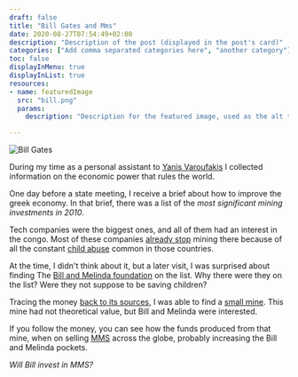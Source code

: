 ```yaml
---
draft: false
title: "Bill Gates and Mms"
date: 2020-08-27T07:54:49+02:00
description: "Description of the post (displayed in the post's card)"
categories: ["Add comma separated categories here", "another category"]
toc: false
displayInMenu: true
displayInList: true
resources:
- name: featuredImage
  src: "bill.png"
  params:
    description: "Description for the featured image, used as the alt text"

---
```


![Bill Gates](/posts/bill.jpg)


During my time as a personal assistant to [Yanis Varoufakis](https://www.yanisvaroufakis.eu/) I collected information on the economic power that rules the world.

One day before a state meeting, I receive a brief about how to improve the greek economy. In that brief, there was a list of the *most significant mining investments in 2010*. 

Tech companies were the biggest ones, and all of them had an interest in the congo. Most of these companies [already stop](https://www.theguardian.com/global-development/2019/dec/16/apple-and-google-named-in-us-lawsuit-over-congolese-child-cobalt-mining-deaths) mining there because of all the constant [child abuse](https://www.aljazeera.com/news/2020/01/drc-child-labour-mining-companies-accused-exploitation-200104104948017.html) common in those countries.

At the time, I didn't think about it, but a later visit, I was surprised about finding The [Bill and Melinda foundation](https://www.gatesfoundation.org/) on the list.
Why there were they on the list? Were they not suppose to be saving children?

Tracing the money [back to its sources](https://www.google.com/maps/dir/Kinsevere,+Congo+-+Kinshasa/Bill+%26+Melinda+Gates+Foundation+London+Office,+B323,+Westminster,+London+SW1E+6QW,+United+Kingdom/@19.1016455,-6.3384435,4z/data=!3m1!4b1!4m14!4m13!1m5!1m1!1s0x1973b5116a1dea2f:0x7a6e88b3e1cf7192!2m2!1d27.5664997!2d-11.3633772!1m5!1m1!1s0x487604de9708d9f5:0x64f8da6c12be587b!2m2!1d-0.1358635!2d51.4976661!3e0?hl=en), I was able to find a [small mine](https://www.google.com/maps/place/Coltan/@-1.3431518,29.372894,482m/data=!3m1!1e3!4m8!1m2!2m1!1scongo,+mine!3m4!1s0x0:0x23dab119d729a98a!8m2!3d-1.3424622!4d29.3736917?hl=en). This mine had not theoretical value, but Bill and Melinda were interested.

If you follow the money, you can see how the funds produced from that mine, when on selling [MMS](https://www.amazon.com/mms-miracle-mineral-solution/s?k=mms+miracle+mineral+solution) across the globe, probably increasing the Bill and Melinda pockets.

_Will Bill invest in MMS?_


